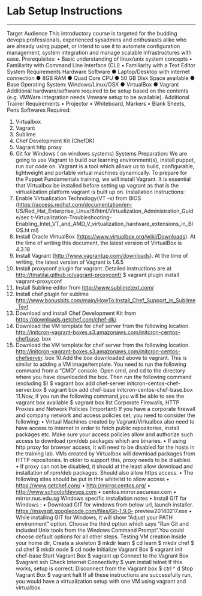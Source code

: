 Lab Setup Instructions
====================

__________________________________________________________________________
Target Audience
	This introductory course is targeted for the budding devops professionals, experienced
	sysadmins and enthusiasts alike who are already using puppet, or intend to use it to
	automate configuration management, system integration and manage scalable
	infrastructures with ease.
Prerequisites:
• Basic understanding of linux/unix system concepts
• Familiarity with Command Line Interface (CLI)
• Familiarity with a Text Editor
System Requirements
Hardware Software
● Laptop/Desktop with internet connection
● 8GB RAM
● Quad Core CPU
● 50 GB Disk Space available
● Base Operating
System:
Windows/Linux/OSX
● VirtualBox
● Vagrant
Additional hardware/software required to be setup based on the contents (e.g.
VMWare integration needs Vmware setup to be available).
Additional Trainer Requirements
• Projector
• Whiteboard, Markers
• Blank Sheets, Pens
Softwares Required:
1. Virtualbox
2. Vagrant
3. Sublime
4. Chef Development Kit (ChefDK)
5. Vagrant http proxy
6. Git for Windows ( on windows systems)
Systems Preparation:
We are going to use Vagrant to build our learning environment(s), install puppet, run
our code on.
Vagrant is a tool which allows us to build, configurable, lightweight and portable
virtual machines dynamically. To prepare for the Puppet Fundamentals training, we
will install Vagrant. It is essential that Virtualbox be installed before setting up
vagrant as that is the virtualization platform vagrant is built up on.
Installation Instructions:
1. Enable Virtualization Technology(VT -x) from BIOS
(https://access.redhat.com/documentation/en-
US/Red_Hat_Enterprise_Linux/6/html/Virtualization_Administration_Guide/sec
t-Virtualization-Troubleshooting-
Enabling_Intel_VT_and_AMD_V_virtualization_hardware_extensions_in_BIOS.ht
ml)
2. Install Oracle VirtualBox (https://www.virtualbox.org/wiki/Downloads). At the
time of writing this document, the latest version of VirtualBox is 4.3.18
3. Install Vagrant (http://www.vagrantup.com/downloads). At the time of
writing, the latest version of Vagrant is 1.6.5
4. Install proxyconf plugin for vagrant. Detailed instructions are at
http://tmatilai.github.io/vagrant-proxyconf/
$ vagrant plugin install vagrant-proxyconf
5. Install Sublime editor from http://www.sublimetext.com/
6. Install chef plugin for sublime
http://www.bonusbits.com/main/HowTo:Install_Chef_Support_in_Sublime_Text
7. Download and install Chef Development Kit from
https://downloads.getchef.com/chef-dk/
8. Download the VM template for chef server from the following location.
http://initcron-vagrant-boxes.s3.amazonaws.com/initcron-centos-chefbase.
box
9. Download the VM template for chef server from the following location.
http://initcron-vagrant-boxes.s3.amazonaws.com/initcron-centos-chefserver.
box
10.Add the box downloaded above to vagrant. This is similar to adding a VM
image/template. You need to run the following command from a “CMD”
console. Open cmd, and cd to the directory where you have downloaded the
box. Then run the following command (excluding $)
$ vagrant box add chef-server initcron-centos-chef-server.box
$ vagrant box add chef-base initcron-centos-chef-base.box
11.Now, if you run the following command,you will be able to see the vagrant box
available
$ vagrant box list
Corporate Firewalls, HTTP Proxies and Network Policies (Important)
If you have a corporate firewall and company network and access policies set, you
need to consider the following:
• Virtual Machines created by Vagrant/Virtualbox also need to have access to
internet in order to fetch public repositories, install packages etc. Make sure
your access policies allow and authorize such access to download rpm/deb
packages which are binaries.
• If using http proxy for browser access, it will need to be disabled for the hosts
in the training lab. VMs created by Virtualbox will download packages from
HTTP repositories. In otder to support this, proxy needs to be disabled.
• If proxy can not be disabled, it should at the least allow download and
installation of rpm/deb packages. Should also allow https access.
• The following sites should be put in thte whitelist to allow access
• https://www.getchef.com/
• http://mirror.centos.org/
• http://www.schoolofdevops.com
• centos.mirror.secureax.com
• mirror.nus.edu.sg
Windows specific installation notes
• Install GIT for Windows :
• Download GIT for windows from below url, launch installer.
https://msysgit.googlecode.com/files/Git-1.9.0-
preview20140217.exe
• While installing GIT for Windows, it will show “Adjust your PATH
environment” option. Choose the third option which says “Run
Git and included Unix tools from the Windows Command
Prompt”.You could choose default options for all other steps.
Testing VM creation
Inside your home dir,
Create a skeleton
$ mkdir learn
$ cd learn
$ mkdir chef
$ cd chef
$ mkdir node
$ cd node
Initialize Vagrant Box
$ vagrant init chef-base
Start Vagrant Box
$ vagrant up
Connect to the Vagrant Box
$vagrant ssh
Check Internet Connectivity
$ yum install telnet
If this works, setup is correct.
Disconnect from the Vagrant box
$ ctrl ^ d
Stop Vagrant Box
$ vagrant halt
If all these instructions are successfully run, you would have a virtualization
setup with one VM using vagrant and virtualbox.